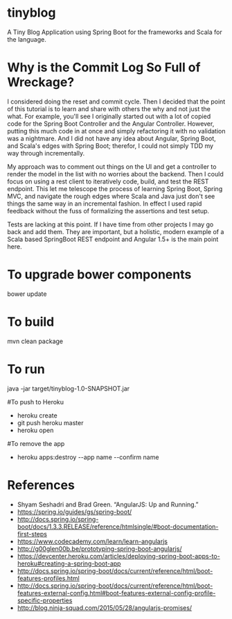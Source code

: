 # tinyblog
A Tiny Blog Application using Spring Boot for the frameworks and Scala for the language.

# Why is the Commit Log So Full of Wreckage?
I considered doing the reset and commit cycle.  Then I decided that the point of this tutorial is to learn and share with others the why and not just the what.  For example, you'll see I originally started out with a lot of copied code for the Spring Boot Controller and the Angular Controller.  However, putting this much code in at once and simply refactoring it with no validation was a nightmare.  And I did not have any idea about Angular, Spring Boot, and Scala's edges with Spring Boot; therefor, I could not simply TDD my way through incrementally.

My approach was to comment out things on the UI and get a controller to render the model in the list with no worries about the backend.  Then I could focus on using a rest client to iteratively code, build, and test the REST endpoint.  This let me telescope the process of learning Spring Boot, Spring MVC, and navigate the rough edges where Scala and Java just don't see things the same way in an incremental fashion.  In effect I used rapid feedback without the fuss of formalizing the assertions and test setup.

Tests are lacking at this point.  If I have time from other projects I may go back and add them.  They are important, but a holistic, modern example of a Scala based SpringBoot REST endpoint and Angular 1.5+ is the main point here.

# To upgrade bower components
bower update

# To build
mvn clean package

# To run
java -jar target/tinyblog-1.0-SNAPSHOT.jar

#To push to Heroku
* heroku create
* git push heroku master
* heroku open

#To remove the app
* heroku apps:destroy --app name --confirm name

# References
* Shyam Seshadri and Brad Green. “AngularJS: Up and Running.”
* https://spring.io/guides/gs/spring-boot/
* http://docs.spring.io/spring-boot/docs/1.3.3.RELEASE/reference/htmlsingle/#boot-documentation-first-steps
* https://www.codecademy.com/learn/learn-angularjs
* http://g00glen00b.be/prototyping-spring-boot-angularjs/
* https://devcenter.heroku.com/articles/deploying-spring-boot-apps-to-heroku#creating-a-spring-boot-app
* http://docs.spring.io/spring-boot/docs/current/reference/html/boot-features-profiles.html
* http://docs.spring.io/spring-boot/docs/current/reference/html/boot-features-external-config.html#boot-features-external-config-profile-specific-properties
* http://blog.ninja-squad.com/2015/05/28/angularjs-promises/
